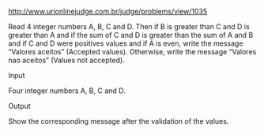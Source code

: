 http://www.urionlinejudge.com.br/judge/problems/view/1035

Read 4 integer numbers A, B, C and D. Then if B is greater than C
and D is greater than A and if the sum of C and D is greater than
the sum of A and B and if C and D were positives values and if A
is even, write the message “Valores aceitos” (Accepted values).
Otherwise, write the message “Valores nao aceitos” (Values not accepted).

Input

Four integer numbers A, B, C and D.

Output

Show the corresponding message after the validation of the values​​.
